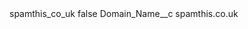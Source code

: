<?xml version="1.0" encoding="UTF-8"?>
<CustomMetadata xmlns="http://soap.sforce.com/2006/04/metadata" xmlns:xsi="http://www.w3.org/2001/XMLSchema-instance" xmlns:xsd="http://www.w3.org/2001/XMLSchema">
    <label>spamthis_co_uk</label>
    <protected>false</protected>
    <values>
        <field>Domain_Name__c</field>
        <value xsi:type="xsd:string">spamthis.co.uk</value>
    </values>
</CustomMetadata>
